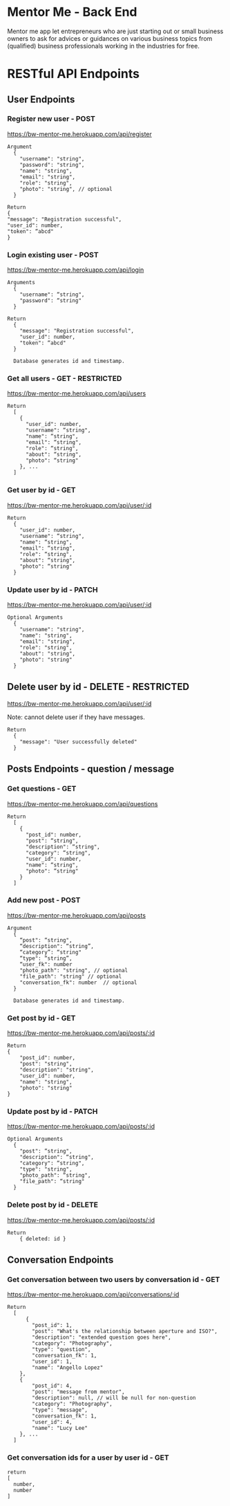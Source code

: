# Mentor Me - Back End

Mentor me app let entrepreneurs who are just starting out or small business owners to ask for advices or guidances on various business topics from (qualified) business professionals working in the industries for free.

# RESTful API Endpoints

## User Endpoints

### Register new user - POST

https://bw-mentor-me.herokuapp.com/api/register

```
Argument
  {
    "username": "string",
    "password": "string",
    "name": "string",
    "email": "string",
    "role": "string",
    "photo": "string", // optional
  }
```

```
Return
{
"message": "Registration successful",
"user_id": number,
"token": “abcd"
}
```

### Login existing user - POST

https://bw-mentor-me.herokuapp.com/api/login

```
Arguments
  {
    "username": “string",
    "password": “string"
  }
```

```
Return
  {
    "message": "Registration successful",
    "user_id": number,
    "token": “abcd"
  }

  Database generates id and timestamp.
```

### Get all users - GET - RESTRICTED

https://bw-mentor-me.herokuapp.com/api/users

```
Return
  [
    {
      "user_id": number,
      "username": “string",
      "name": “string",
      "email": “string",
      "role": “string",
      "about": “string",
      "photo": “string"
    }, ...
  ]
```

### Get user by id - GET

https://bw-mentor-me.herokuapp.com/api/user/:id

```
Return
  {
    "user_id": number,
    "username": “string",
    "name": “string",
    "email": “string",
    "role": “string",
    "about": “string",
    "photo": “string"
  }
```

### Update user by id - PATCH

https://bw-mentor-me.herokuapp.com/api/user/:id

```
Optional Arguments
  {
    "username": "string",
    "name": "string",
    "email": "string",
    "role": "string",
    "about": "string",
    "photo": "string"
  }
```

## Delete user by id - DELETE - RESTRICTED

https://bw-mentor-me.herokuapp.com/api/user/:id

Note: cannot delete user if they have messages.

```
Return
  {
    "message": "User successfully deleted"
  }
```

## Posts Endpoints - question / message

### Get questions - GET

https://bw-mentor-me.herokuapp.com/api/questions

```
Return
  [
    {
      "post_id": number,
      "post": “string",
      "description": “string",
      "category": “string",
      "user_id": number,
      "name": “string",
      "photo": “string"
    }
  ]
```

### Add new post - POST

https://bw-mentor-me.herokuapp.com/api/posts

```
Argument
  {
    “post": “string",
    “description": “string”,
    “category”: “string"
    “type": “string”,
    “user_fk": number
    "photo_path": "string", // optional
    "file_path": "string" // optional
    "conversation_fk": number  // optional
  }

  Database generates id and timestamp.
```

### Get post by id - GET

https://bw-mentor-me.herokuapp.com/api/posts/:id

```
Return
{
    "post_id": number,
    "post": "string",
    "description": "string",
    "user_id": number,
    "name": "string",
    "photo": "string"
}
```

### Update post by id - PATCH

https://bw-mentor-me.herokuapp.com/api/posts/:id

```
Optional Arguments
  {
    "post": “string",
    "description": “string",
    "category": “string",
    "type": "string",
    "photo_path": “string",
    "file_path": “string"
  }
```

### Delete post by id - DELETE

https://bw-mentor-me.herokuapp.com/api/posts/:id

```
Return
    { deleted: id }
```

## Conversation Endpoints

### Get conversation between two users by conversation id - GET

https://bw-mentor-me.herokuapp.com/api/conversations/:id

```
Return
  [
      {
        "post_id": 1,
        "post": "What's the relationship between aperture and ISO?",
        "description": "extended question goes here",
        "category": "Photography",
        "type": "question",
        "conversation_fk": 1,
        "user_id": 1,
        "name": "Angello Lopez"
    },
    {
        "post_id": 4,
        "post": "message from mentor",
        "description": null, // will be null for non-question
        "category": "Photography",
        "type": "message",
        "conversation_fk": 1,
        "user_id": 4,
        "name": "Lucy Lee"
    }, ...
  ]
```

### Get conversation ids for a user by user id - GET

```
return
[
  number,
  number
]
```
